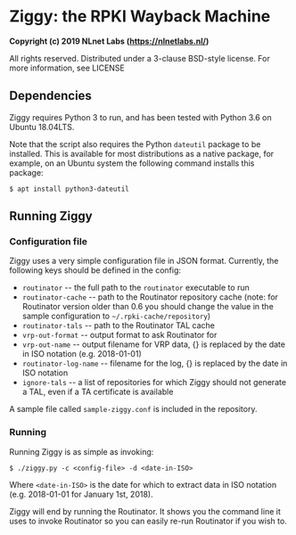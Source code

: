 # Ziggy: the RPKI Wayback Machine

**Copyright (c) 2019 NLnet Labs (https://nlnetlabs.nl/)**

All rights reserved. Distributed under a 3-clause BSD-style license. For more information, see LICENSE

## Dependencies

Ziggy requires Python 3 to run, and has been tested with Python 3.6 on Ubuntu 18.04LTS. 

Note that the script also requires the Python ```dateutil``` package to be installed. This is available for most distributions as a native package, for example, on an Ubuntu system the following command installs this package:

```
$ apt install python3-dateutil
```

## Running Ziggy

### Configuration file

Ziggy uses a very simple configuration file in JSON format. Currently, the following keys should be defined in the config:

 - `routinator` -- the full path to the `routinator` executable to run
 - `routinator-cache` -- path to the Routinator repository cache (note: for Routinator version older than 0.6 you should change the value in the sample configuration to `~/.rpki-cache/repository`)
 - `routinator-tals` -- path to the Routinator TAL cache
 - `vrp-out-format` -- output format to ask Routinator for
 - `vrp-out-name` -- output filename for VRP data, {} is replaced by the date in ISO notation (e.g. 2018-01-01)
 - `routinator-log-name` -- filename for the log, {} is replaced by the date in ISO notation
 - `ignore-tals` -- a list of repositories for which Ziggy should not generate a TAL, even if a TA certificate is available

A sample file called `sample-ziggy.conf` is included in the repository.

### Running

Running Ziggy is as simple as invoking:

```
$ ./ziggy.py -c <config-file> -d <date-in-ISO>
```

Where `<date-in-ISO>` is the date for which to extract data in ISO notation (e.g. 2018-01-01 for January 1st, 2018).

Ziggy will end by running the Routinator. It shows you the command line it uses to invoke Routinator so you can easily re-run Routinator if you wish to.
